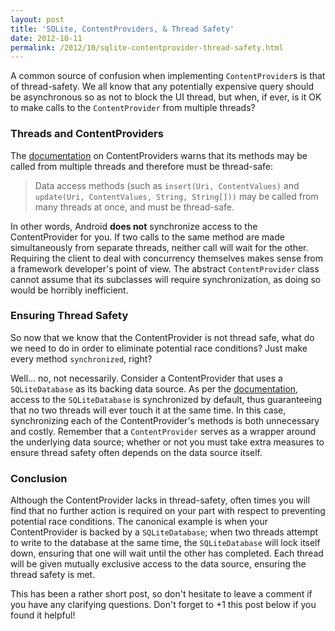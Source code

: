 ```yaml
---
layout: post
title: 'SQLite, ContentProviders, & Thread Safety'
date: 2012-10-11
permalink: /2012/10/sqlite-contentprovider-thread-safety.html
---
```


A common source of confusion when implementing `ContentProvider`s is that of thread-safety.
We all know that any potentially expensive query should be asynchronous so as not to block
the UI thread, but when, if ever, is it OK to make calls to the `ContentProvider` from
multiple threads?

<!--more-->

### Threads and ContentProviders

The <a href="http://developer.android.com/reference/android/content/ContentProvider.html">documentation</a>
on ContentProviders warns that its methods may be called from multiple threads and therefore
must be thread-safe:

> Data access methods (such as `insert(Uri, ContentValues)` and 
> `update(Uri, ContentValues, String, String[]))` may be called from many
> threads at once, and must be thread-safe.

In other words, Android **does not** synchronize access to the ContentProvider for you.
If two calls to the same method are made simultaneously from separate threads, neither
call will wait for the other. Requiring the client to deal with concurrency themselves
makes sense from a framework developer's point of view. The abstract `ContentProvider` class
cannot assume that its subclasses will require synchronization, as doing so would be
horribly inefficient.

### Ensuring Thread Safety

So now that we know that the ContentProvider is not thread safe, what do we need to
do in order to eliminate potential race conditions? Just make every method
`synchronized`, right?

Well... no, not necessarily. Consider a ContentProvider that uses a `SQLiteDatabase`
as its backing data source. As per the
<a href="http://developer.android.com/reference/android/database/sqlite/SQLiteDatabase.html#setLockingEnabled(boolean)">documentation</a>,
access to the `SQLiteDatabase` is synchronized by default, thus guaranteeing that
no two threads will ever touch it at the same time. In this case, synchronizing
each of the ContentProvider's methods is both unnecessary and costly. Remember
that a `ContentProvider` serves as a wrapper around the underlying data source;
whether or not you must take extra measures to ensure thread safety often depends
on the data source itself.

### Conclusion

Although the ContentProvider lacks in thread-safety, often times you will find that
no further action is required on your part with respect to preventing potential
race conditions. The canonical example is when your ContentProvider is backed by
a `SQLiteDatabase`; when two threads attempt to write to the database at the same
time, the `SQLiteDatabase` will lock itself down, ensuring that one will wait until
the other has completed. Each thread will be given mutually exclusive access to the
data source, ensuring the thread safety is met.

This has been a rather short post, so don't hesitate to leave a comment if you have
any clarifying questions. Don't forget to +1 this post below if you found it helpful!